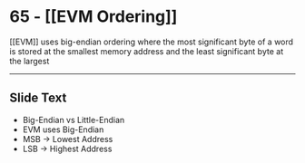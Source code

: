 # 65 - [[EVM Ordering]]

[[EVM]] uses big-endian ordering where the most significant byte of a word is stored at the smallest memory address and the least significant byte at the largest

___
## Slide Text
- Big-Endian vs Little-Endian
- EVM uses Big-Endian
- MSB -> Lowest Address
- LSB -> Highest Address

 

